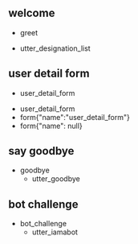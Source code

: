## welcome
* greet
 - utter_designation_list
 
## user detail form
* user_detail_form
 - user_detail_form
 - form{"name":"user_detail_form"}
 - form{"name": null}


## say goodbye
* goodbye
  - utter_goodbye

## bot challenge
* bot_challenge
  - utter_iamabot
